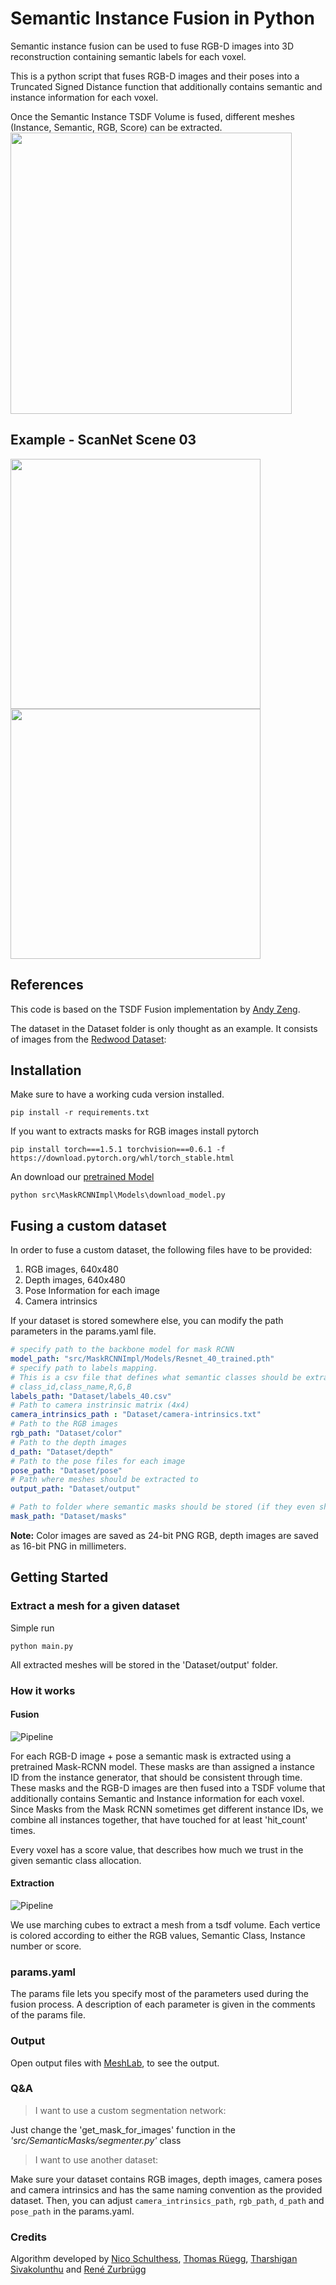# Semantic Instance Fusion in Python
Semantic instance fusion can be used to fuse RGB-D images into 3D reconstruction containing semantic labels for each voxel.

This is a python script that fuses RGB-D images and their poses into a Truncated Signed Distance function that additionally contains semantic and instance information for each voxel. 

Once the Semantic Instance TSDF Volume is fused, different meshes (Instance, Semantic, RGB, Score) can be extracted.
<img src="https://github.com/renezurbruegg/SemanticInstanceFusion/raw/master/imgs/example.png" width="450">

## Example - ScanNet Scene 03
<img src="https://github.com/renezurbruegg/SemanticInstanceFusion/raw/master/imgs/s3_overview.PNG" width="400"><img src="https://github.com/renezurbruegg/SemanticInstanceFusion/raw/master/imgs/scene3_instance.PNG" width="400">

## References
This code is based on the TSDF Fusion implementation by [Andy Zeng](https://github.com/andyzeng/tsdf-fusion-python).

The dataset in the Dataset folder is only thought as an example. It consists of images from the [Redwood Dataset](http://redwood-data.org/indoor/dataset.html):


## Installation
Make sure to have a working cuda version installed.
```
pip install -r requirements.txt
```
If you want to extracts masks for RGB images install pytorch
```
pip install torch===1.5.1 torchvision===0.6.1 -f https://download.pytorch.org/whl/torch_stable.html
```
An download our [pretrained Model](https://drive.google.com/file/d/1CGXF--IecmGlmmw7lUTTBuPkXQrOXzkv/view?usp=drivesdk) 
```
python src\MaskRCNNImpl\Models\download_model.py
```
## Fusing a custom dataset
In order to fuse a custom dataset, the following files have to be provided:
1. RGB images, 640x480
2. Depth images, 640x480
3. Pose Information for each image
4. Camera intrinsics

If your dataset is stored somewhere else, you can modify the path parameters in the params.yaml file.
```yaml
# specify path to the backbone model for mask RCNN
model_path: "src/MaskRCNNImpl/Models/Resnet_40_trained.pth"
# specify path to labels mapping. 
# This is a csv file that defines what semantic classes should be extracted and how they should be colored
# class_id,class_name,R,G,B
labels_path: "Dataset/labels_40.csv"
# Path to camera instrinsic matrix (4x4)
camera_intrinsics_path : "Dataset/camera-intrinsics.txt"
# Path to the RGB images
rgb_path: "Dataset/color"
# Path to the depth images
d_path: "Dataset/depth"
# Path to the pose files for each image
pose_path: "Dataset/pose"
# Path where meshes should be extracted to
output_path: "Dataset/output"

# Path to folder where semantic masks should be stored (if they even should be storeD)
mask_path: "Dataset/masks"

```
 
**Note:** Color images are saved as 24-bit PNG RGB, depth images are saved as 16-bit PNG in millimeters.
## Getting Started
### Extract a mesh for a given dataset
Simple run 
```
python main.py
```
All extracted meshes will be stored in the 'Dataset/output' folder.

### How it works
#### Fusion
![Pipeline](https://github.com/renezurbruegg/SemanticInstanceFusion/raw/master/imgs/pipeline1.PNG)

For each RGB-D image + pose a semantic mask is extracted using a pretrained Mask-RCNN model. 
These masks are than assigned a instance ID from the instance generator, that should be consistent through time.
These masks and the RGB-D images are then fused into a TSDF volume that additionally contains Semantic and Instance information for each voxel.
Since Masks from the Mask RCNN sometimes get different instance IDs, we combine all instances together, that have touched for at least 'hit_count' times.

Every voxel has a score value, that describes how much we trust in the given semantic class allocation.
#### Extraction
![Pipeline](https://github.com/renezurbruegg/SemanticInstanceFusion/raw/master/imgs/pipeline2.PNG)

We use marching cubes to extract a mesh from a tsdf volume. Each vertice is colored according to either the RGB values, Semantic Class, Instance number or score.

### params.yaml
The params file lets you specify most of the parameters used during the fusion process.
A description of each parameter is given in the comments of the params file.

### Output
Open output files with [MeshLab](http://www.meshlab.net/), to see the output.


### Q&A
> I want to use a custom segmentation network:

Just change the 'get_mask_for_images' function in the *'src/SemanticMasks/segmenter.py'* class

> I want to use another dataset:

 Make sure your dataset contains RGB images, depth images, camera poses and camera intrinsics and has the same naming convention as the provided dataset. Then, you can adjust ```camera_intrinsics_path```, ```rgb_path```, ```d_path``` and ```pose_path``` in the params.yaml.


### Credits
Algorithm developed by [Nico Schulthess](https://github.com/NicoSchulthess), [Thomas Rüegg](https://github.com/Thomacdebabo), [Tharshigan Sivakolunthu](https://github.com/tsivako) and [René Zurbrügg](https://github.com/renezurbruegg)
